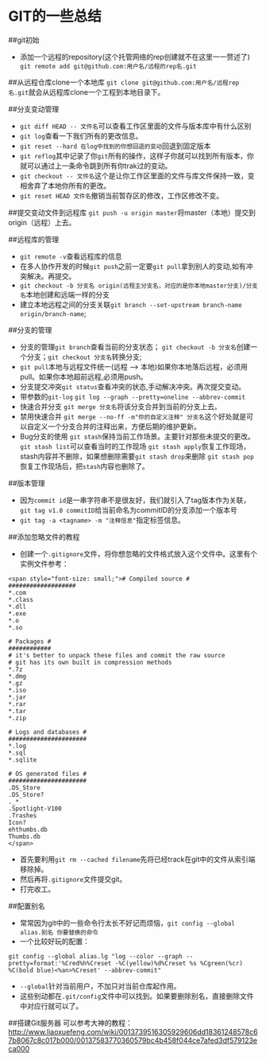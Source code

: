 # GIT的一些总结

##git初始
- 添加一个远程的repository(这个托管网络的rep创建就不在这里一一赘述了)
``git remote add git@github.com:用户名/远程的rep名.git``

##从远程仓库clone一个本地库
``git clone git@github.com:用户名/远程rep名.git``就会从远程库clone一个工程到本地目录下。

##分支变动管理
- ``git diff HEAD -- 文件名``可以查看工作区里面的文件与版本库中有什么区别
- ``git log``查看一下我们所有的更改信息。
- ``git reset --hard 在log中找到的你想回退的变动``回退到固定版本
- ``git reflog``其中记录了你``git``所有的操作，这样子你就可以找到所有版本，你就可以通过上一条命令跳到所有你trak过的变动。
- ``git checkout -- 文件名``这个是让你工作区里面的文件与库文件保持一致，变相舍弃了本地你所有的更改。
- ``git reset HEAD 文件名``撤销当前暂存区的修改，工作区修改不变。

##提交变动文件到远程库
``git push -u origin master``将master（本地）提交到origin（远程）上去。

##远程库的管理
- ``git remote -v``查看远程库的信息
- 在多人协作开发的时候``git push``之前一定要``git pull``拿到别人的变动,如有冲突解决。再提交。
- ``git checkout -b 分支名 origin(远程主分支名，对应的是你本地master分支)/分支名``本地创建和远端一样的分支
- 建立本地远程之间的分支关联``git branch --set-upstream branch-name origin/branch-name``;

##分支的管理
- 分支的管理``git branch``查看当前的分支状态； ``git checkout -b 分支名``创建一个分支；``git checkout 分支名``转换分支;
- ``git pull``本地与远程文件统一(远程 --> 本地)如果你本地落后远程，必须用pull。如果你本地超前远程,必须用push。
- 分支提交冲突``git status``查看冲突的状态,手动解决冲突。再次提交变动。
- 带参数的``git-log``
``git log --graph --pretty=oneline --abbrev-commit``
- 快速合并分支
``git merge 分支名``将该分支合并到当前的分支上去。
- 禁用快速合并
``git merge --no-ff -m"你的自定义注释" 分支名``这个好处就是可以自定义一个分支合并的注释出来，方便后期的维护更新。
- Bug分支的使用
``git stash``保持当前工作场景。主要针对那些未提交的更改。
``git stash list``可以查看当时的工作现场
``git stash apply``恢复工作现场，stash内容并不删除，如果想删除需要``git stash drop``来删除
``git stash pop``恢复工作现场后，把``stash``内容也删除了。

##版本管理
- 因为``commit id``是一串字符串不是很友好，我们就引入了tag版本作为关联，``git tag v1.0 commitID``给当前命名为commitID的分支添加一个版本号
- ``git tag -a <tagname> -m "注释信息"``指定标签信息。

##添加忽略文件的教程
- 创建一个``.gitignore``文件，将你想忽略的文件格式放入这个文件中。这里有个实例文件参考：

````
<span style="font-size: small;"># Compiled source #
###################
*.com
*.class
*.dll
*.exe
*.o
*.so

# Packages #
############
# it's better to unpack these files and commit the raw source
# git has its own built in compression methods
*.7z
*.dmg
*.gz
*.iso
*.jar
*.rar
*.tar
*.zip

# Logs and databases #
######################
*.log
*.sql
*.sqlite

# OS generated files #
######################
.DS_Store
.DS_Store?
._*
.Spotlight-V100
.Trashes
Icon?
ehthumbs.db
Thumbs.db
</span>
````
- 首先要利用``git rm --cached filename``先将已经track在git中的文件从索引端移除掉。
- 然后再将``.gitignore``文件提交git。
- 打完收工。

##配置别名
- 常常因为git中的一些命令行太长不好记而烦恼，``git config --global alias.别名 你要替换的命令``
- 一个比较好玩的配置：

````
git config --global alias.lg "log --color --graph --pretty=format:'%Cred%h%Creset -%C(yellow)%d%Creset %s %Cgreen(%cr) %C(bold blue)<%an>%Creset' --abbrev-commit"
````
- ``--global``针对当前用户，不加只对当前仓库起作用。
- 这些别动都在``.git/config``文件中可以找到。如果要删除别名，直接删除文件中对应行就可以了。

##搭建Git服务器
可以参考大神的教程：http://www.liaoxuefeng.com/wiki/0013739516305929606dd18361248578c67b8067c8c017b000/00137583770360579bc4b458f044ce7afed3df579123eca000


